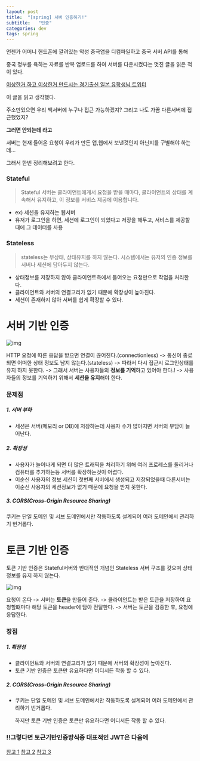 ```yaml
---
layout: post
title:  "[spring] 서버 인증하기!"
subtitle:   "인증"
categories: dev
tags: spring
---
```




언젠가 어머니 핸드폰에 깔려있는 악성 중극앱을 디컴파일하고 중국 서버 API를 통해



중국 정부를 욕하는 자료를 반복 업로드를 하여 서버를 다운시켰다는 멋진 글을 읽은 적이 있다.


[이상한거 하고 이상한거 만드시는 경기출신 일본 유학생님 트위터](https://twitter.com/dhlrunner/status/1266401822618443778)


이 글을 읽고 생각했다.

주소만있으면 우리 백서버에 누구나 접근 가능하겠지?
그리고 나도 가끔 다른서버에 접근했었지? 

**그러면 안되는데 라고**

서버는 현재 들어온 요청이 우리가 만든 앱,웹에서 보낸것인지 아닌지를 구별해야 하는데...

그래서 한번 정리해보려고 한다.


### Stateful
> Stateful 서버는 클라이언트에게서 요청을 받을 때마다,
> 클라이언트의 상태를 계속해서 유지하고, 이 정보를 서비스 제공에 이용합니다.
- ex) 세션을 유지하는 웹서버
- 유저가 로그인을 하면, 세션에 로그인이 되었다고 저장을 해두고, 서비스를 제공할 때에 그 데이터를 사용
### Stateless
> stateless는 무상태, 상태유지를 하지 않는다.
> 시스템에서는 유저의 인증 정보를 서버나 세션에 담아두지 않는다.
- 상태정보를 저장하지 않아 클라이언트측에서 들어오는 요청만으로 작업을 처리한다.
- 클라이언트와 서버의 연결고리가 없기 때문에 확장성이 높아진다.
- 세션이 존재하지 않아 서버를 쉽게 확장할 수 있다.


# 서버 기반 인증

![img](https://chung10kr.github.io/assets/img/2021-01-23-1.PNG)


HTTP 요청에 따른 응답을 받으면 연결이 끊어진다.(connectionless) -> 
통신이 종료되면 어떠한 상태 정보도 남지 않는다.(stateless) ->
따라서 다시 접근시 로그인상태를 유지 하지 못한다. -> 
그래서 서버는 사용자들의 **정보를 기억**하고 있어야 한다.! -> 
사용자들의 정보를 기억하기 위해서 **세션을 유지**해야 한다.


### 문제점
##### 1. 서버 부하
- 세션은 서버(메모리 or DB)에 저장하는데 사용자 수가 많아지면 서버의 부담이 늘어난다.
##### 2. 확장성
- 사용자가 늘어나게 되면 더 많은 트래픽을 처리하기 위해 여러 프로레스를 돌리거나 컴퓨터를 추가하는등 서버를 확장하는것이 어렵다.
- 이순신 사용자의 정보 세션이 첫번째 서버에서 생성되고 저장되었을때 다른서버는 이순신 사용자의 세션정보가 없기 때문에 요청을 받지 못한다.
##### 3. CORS(Cross-Origin Resource Sharing)
쿠키는 단일 도메인 및 서브 도메인에서만 작동하도록 설계되어 여러 도메인에서 관리하기 번거롭다.



# 토큰 기반 인증

토큰 기반 인증은 Stateful서버와 반대적인 개념인 Stateless 서버 구조를 갖으며 상태정보를 유지 하지 않는다.


![img](https://chung10kr.github.io/assets/img/2021-01-23-1.PNG)



요청이 온다 -> 
서버는 **토큰**을 만들어 준다. -> 
클라이언트는 받은 토큰을 저장하여 요청할떄마다 해당 토큰을 header에 담아 전달한다. ->
서버는 토큰을 검증한 후, 요청에 응답한다.




### 장점
##### 1. 확장성
- 클라이언트와 서버의 연결고리가 없기 때문에 서버의 확장성이 높아진다.
- 토큰 기반 인증은 토큰만 유요하다면 어디서든 작동 할 수 있다.
##### 2. CORS(Cross-Origin Resource Sharing)
- 쿠키는 단일 도메인 및 서브 도메인에서만 작동하도록 설계되어 여러 도메인에서 관리하기 번거롭다.
  
  하지만 토큰 기반 인증은 토큰만 유요하다면 어디서든 작동 할 수 있다.




### !!그렇다면 토근기반인증방식중 대표적인 JWT은 다음에



[참고 1](https://mangkyu.tistory.com/55)
[참고 2](https://dooopark.tistory.com/6)
[참고 3](https://velog.io/@mokyoungg/JWT-%EC%84%9C%EB%B2%84%EA%B8%B0%EB%B0%98%EC%9D%B8%EC%A6%9D-vs-%ED%86%A0%ED%81%B0%EA%B8%B0%EB%B0%98%EC%9D%B8%EC%A6%9D)
